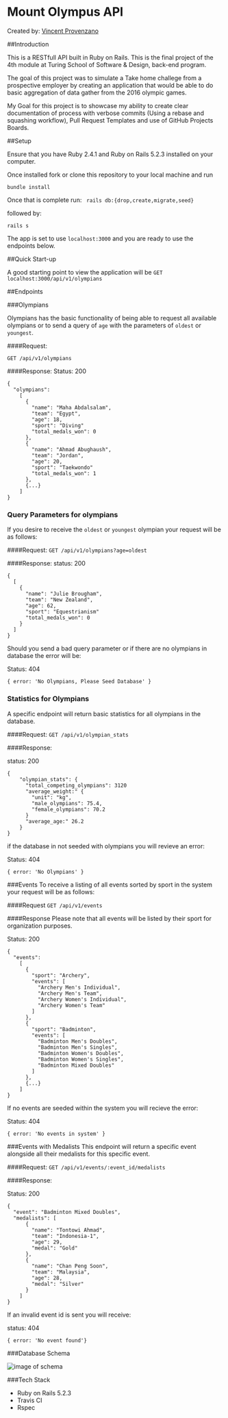 # Mount Olympus API

Created by: [Vincent Provenzano](https://github.com/Vjp888)

##Introduction

This is a RESTfull API built in Ruby on Rails. This is the final project of the 4th module at Turing School of Software & Design, back-end program.

The goal of this project was to simulate a Take home challege from a prospective employer by creating an application that would be able to do basic aggregation of data gather from the 2016 olympic games.

My Goal for this project is to showcase my ability to create clear documentation of process with verbose commits (Using a rebase and squashing workflow), Pull Request Templates and use of GitHub Projects Boards.

##Setup

Ensure that you have Ruby 2.4.1 and Ruby on Rails 5.2.3 installed on your computer.

Once installed fork or clone this repository to your local machine and run

``` bundle install ```

Once that is complete run:
``` rails db:{drop,create,migrate,seed}```

followed by:

```rails s```

The app is set to use ```localhost:3000``` and you are ready to use the endpoints below.

##Quick Start-up

A good starting point to view the application will be ```GET localhost:3000/api/v1/olympians```


##Endpoints

###Olympians

Olympians has the basic functionality of being able to request all available olympians or to send a query of ```age``` with the parameters of ```oldest``` or ```youngest```.

####Request:

```GET /api/v1/olympians```

####Response:
Status: 200

```
{
  "olympians":
    [
      {
        "name": "Maha Abdalsalam",
        "team": "Egypt",
        "age": 18,
        "sport": "Diving"
        "total_medals_won": 0
      },
      {
        "name": "Ahmad Abughaush",
        "team": "Jordan",
        "age": 20,
        "sport": "Taekwondo"
        "total_medals_won": 1
      },
      {...}
    ]
}
```
### Query Parameters for olympians
If you desire to receive the ```oldest``` or ```youngest``` olympian your request will be as follows:

####Request:
```GET /api/v1/olympians?age=oldest```

####Response:
status: 200

```
{
  [
    {
      "name": "Julie Brougham",
      "team": "New Zealand",
      "age": 62,
      "sport": "Equestrianism"
      "total_medals_won": 0
    }
  ]
}
```

Should you send a bad query parameter or if there are no olympians in database the error will be:

Status: 404

``` { error: 'No Olympians, Please Seed Database' } ```

### Statistics for Olympians
A specific endpoint will return basic statistics for all olympians in the database.

####Request:
```GET /api/v1/olympian_stats```

####Response:

status: 200

```
{
    "olympian_stats": {
      "total_competing_olympians": 3120
      "average_weight:" {
        "unit": "kg",
        "male_olympians": 75.4,
        "female_olympians": 70.2
      }
      "average_age:" 26.2
    }
}
```

if the database in not seeded with olympians you will revieve an error:

Status: 404

```{ error: 'No Olympians' } ```

###Events
To receive a listing of all events sorted by sport in the system your request will be as follows:

####Request
```GET /api/v1/events```

####Response
Please note that all events will be listed by their sport for organization purposes.

Status: 200

```
{
  "events":
    [
      {
        "sport": "Archery",
        "events": [
          "Archery Men's Individual",
          "Archery Men's Team",
          "Archery Women's Individual",
          "Archery Women's Team"
        ]
      },
      {
        "sport": "Badminton",
        "events": [
          "Badminton Men's Doubles",
          "Badminton Men's Singles",
          "Badminton Women's Doubles",
          "Badminton Women's Singles",
          "Badminton Mixed Doubles"
        ]
      },
      {...}
    ]
}
```

If no events are seeded within the system you will recieve the error:

Status: 404

```{ error: 'No events in system' } ```

###Events with Medalists
This endpoint will return a specific event alongside all their medalists for this specific event.

####Request:
```GET /api/v1/events/:event_id/medalists```

####Response:

Status: 200

```
{
  "event": "Badminton Mixed Doubles",
  "medalists": [
      {
        "name": "Tontowi Ahmad",
        "team": "Indonesia-1",
        "age": 29,
        "medal": "Gold"
      },
      {
        "name": "Chan Peng Soon",
        "team": "Malaysia",
        "age": 28,
        "medal": "Silver"
      }
    ]
}
```

If an invalid event id is sent you will receive:

status: 404

```{ error: 'No event found'} ```

###Database Schema

![image of schema](olympus_db_diagram.png)

###Tech Stack

- Ruby on Rails 5.2.3
- Travis CI
- Rspec
